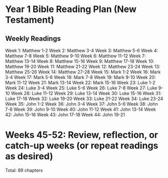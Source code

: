 # Year 1 Bible Reading Plan (New Testament)

## Weekly Readings

Week 1: Matthew 1-2
Week 2: Matthew 3-4
Week 3: Matthew 5-6
Week 4: Matthew 7-8
Week 5: Matthew 9-10
Week 6: Matthew 11-12
Week 7: Matthew 13-14
Week 8: Matthew 15-16
Week 9: Matthew 17-18
Week 10: Matthew 19-20
Week 11: Matthew 21-22
Week 12: Matthew 23-24
Week 13: Matthew 25-26
Week 14: Matthew 27-28
Week 15: Mark 1-2
Week 16: Mark 3-4
Week 17: Mark 5-6
Week 18: Mark 7-8
Week 19: Mark 9-10
Week 20: Mark 11-12
Week 21: Mark 13-14
Week 22: Mark 15-16
Week 23: Luke 1-2
Week 24: Luke 3-4
Week 25: Luke 5-6
Week 26: Luke 7-8
Week 27: Luke 9-10
Week 28: Luke 11-12
Week 29: Luke 13-14
Week 30: Luke 15-16
Week 31: Luke 17-18
Week 32: Luke 19-20
Week 33: Luke 21-22
Week 34: Luke 23-24
Week 35: John 1-2
Week 36: John 3-4
Week 37: John 5-6
Week 38: John 7-8
Week 39: John 9-10
Week 40: John 11-12
Week 41: John 13-14
Week 42: John 15-16
Week 43: John 17-18
Week 44: John 19-21

# Weeks 45-52: Review, reflection, or catch-up weeks (or repeat readings as desired)

Total: 89 chapters

